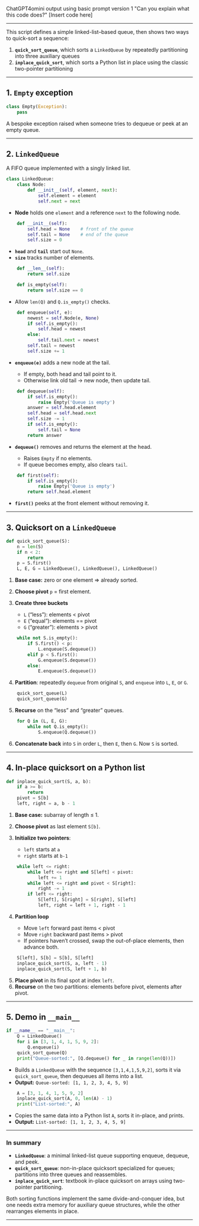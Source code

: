ChatGPT4omini output using basic prompt version 1
"Can you explain what this code does?"
[Insert code here]

-----------------------------------------------------------------------------------------------------

This script defines a simple linked-list–based queue, then shows two ways to quick-sort a sequence:

1. **`quick_sort_queue`**, which sorts a `LinkedQueue` by repeatedly partitioning into three auxiliary queues
2. **`inplace_quick_sort`**, which sorts a Python list in place using the classic two-pointer partitioning

---

## 1. `Empty` exception

```python
class Empty(Exception):
    pass
```

A bespoke exception raised when someone tries to dequeue or peek at an empty queue.

---

## 2. `LinkedQueue`

A FIFO queue implemented with a singly linked list.

```python
class LinkedQueue:
    class Node:
        def __init__(self, element, next):
            self.element = element
            self.next = next
```

* **Node** holds one `element` and a reference `next` to the following node.

```python
    def __init__(self):
        self.head = None    # front of the queue
        self.tail = None    # end of the queue
        self.size = 0
```

* **`head`** and **`tail`** start out `None`.
* **`size`** tracks number of elements.

```python
    def __len__(self):
        return self.size

    def is_empty(self):
        return self.size == 0
```

* Allow `len(Q)` and `Q.is_empty()` checks.

```python
    def enqueue(self, e):
        newest = self.Node(e, None)
        if self.is_empty():
            self.head = newest
        else:
            self.tail.next = newest
        self.tail = newest
        self.size += 1
```

* **`enqueue(e)`** adds a new node at the tail.

  * If empty, both head and tail point to it.
  * Otherwise link old tail → new node, then update tail.

```python
    def dequeue(self):
        if self.is_empty():
            raise Empty('Queue is empty')
        answer = self.head.element
        self.head = self.head.next
        self.size -= 1
        if self.is_empty():
            self.tail = None
        return answer
```

* **`dequeue()`** removes and returns the element at the head.

  * Raises `Empty` if no elements.
  * If queue becomes empty, also clears `tail`.

```python
    def first(self):
        if self.is_empty():
            raise Empty('Queue is empty')
        return self.head.element
```

* **`first()`** peeks at the front element without removing it.

---

## 3. Quicksort on a `LinkedQueue`

```python
def quick_sort_queue(S):
    n = len(S)
    if n < 2:
        return
    p = S.first()
    L, E, G = LinkedQueue(), LinkedQueue(), LinkedQueue()
```

1. **Base case:** zero or one element ⇒ already sorted.
2. **Choose pivot** `p` = first element.
3. **Create three buckets**

   * `L` (“less”): elements < pivot
   * `E` (“equal”): elements == pivot
   * `G` (“greater”): elements > pivot

```python
    while not S.is_empty():
        if S.first() < p:
            L.enqueue(S.dequeue())
        elif p < S.first():
            G.enqueue(S.dequeue())
        else:
            E.enqueue(S.dequeue())
```

4. **Partition**: repeatedly `dequeue` from original `S`, and `enqueue` into `L`, `E`, or `G`.

```python
    quick_sort_queue(L)
    quick_sort_queue(G)
```

5. **Recurse** on the “less” and “greater” queues.

```python
    for Q in (L, E, G):
        while not Q.is_empty():
            S.enqueue(Q.dequeue())
```

6. **Concatenate back** into `S` in order `L`, then `E`, then `G`. Now `S` is sorted.

---

## 4. In-place quicksort on a Python list

```python
def inplace_quick_sort(S, a, b):
    if a >= b:
        return
    pivot = S[b]
    left, right = a, b - 1
```

1. **Base case:** subarray of length ≤ 1.
2. **Choose pivot** as last element `S[b]`.
3. **Initialize two pointers**:

   * `left` starts at `a`
   * `right` starts at `b-1`

```python
    while left <= right:
        while left <= right and S[left] < pivot:
            left += 1
        while left <= right and pivot < S[right]:
            right -= 1
        if left <= right:
            S[left], S[right] = S[right], S[left]
            left, right = left + 1, right - 1
```

4. **Partition loop**

   * Move `left` forward past items < pivot
   * Move `right` backward past items > pivot
   * If pointers haven’t crossed, swap the out-of-place elements, then advance both.

```python
    S[left], S[b] = S[b], S[left]
    inplace_quick_sort(S, a, left - 1)
    inplace_quick_sort(S, left + 1, b)
```

5. **Place pivot** in its final spot at index `left`.
6. **Recurse** on the two partitions: elements before pivot, elements after pivot.

---

## 5. Demo in `__main__`

```python
if __name__ == "__main__":
    Q = LinkedQueue()
    for i in [3, 1, 4, 1, 5, 9, 2]:
        Q.enqueue(i)
    quick_sort_queue(Q)
    print("Queue-sorted:", [Q.dequeue() for _ in range(len(Q))])
```

* Builds a `LinkedQueue` with the sequence `[3,1,4,1,5,9,2]`, sorts it via `quick_sort_queue`, then dequeues all items into a list.
* **Output:** `Queue-sorted: [1, 1, 2, 3, 4, 5, 9]`

```python
    A = [3, 1, 4, 1, 5, 9, 2]
    inplace_quick_sort(A, 0, len(A) - 1)
    print("List-sorted:", A)
```

* Copies the same data into a Python list `A`, sorts it in-place, and prints.
* **Output:** `List-sorted: [1, 1, 2, 3, 4, 5, 9]`

---

### In summary

* **`LinkedQueue`**: a minimal linked-list queue supporting enqueue, dequeue, and peek.
* **`quick_sort_queue`**: non-in-place quicksort specialized for queues; partitions into three queues and reassembles.
* **`inplace_quick_sort`**: textbook in-place quicksort on arrays using two-pointer partitioning.

Both sorting functions implement the same divide-and-conquer idea, but one needs extra memory for auxiliary queue structures, while the other rearranges elements in place.

-----------------------------------------------------------------------------------------------------